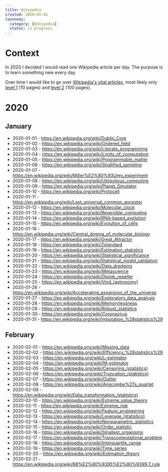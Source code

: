 ```yaml
---
title: Wikipedia
created: 2020-01-01
taxonomy:
  category: [Wikipedia]
  status: in progress
---
```


# Context
In 2020 I decided I would read one Wikipedia article per day. The purpose is to learn something new every day.

Over time I would like to go over [Wikipedia's vital articles](https://en.wikipedia.org/wiki/Wikipedia:Vital_articles), most likely only [level 1](https://en.wikipedia.org/wiki/Wikipedia:Vital_articles/Level/1) (10 pages) and [level 2](https://en.wikipedia.org/wiki/Wikipedia:Vital_articles/Level/2) (100 pages).

# 2020
## January
* 2020-01-01 - https://en.wikipedia.org/wiki/Dublin_Core
* 2020-01-02 - https://en.wikipedia.org/wiki/Ordered_field
* 2020-01-03 - https://en.wikipedia.org/wiki/Literate_programming
* 2020-01-04 - https://en.wikipedia.org/wiki/Limits_of_computation
* 2020-01-05 - https://en.wikipedia.org/wiki/Programmable_matter
* 2020-01-06 - https://en.wikipedia.org/wiki/Stratified_sampling
* 2020-01-07 - https://en.wikipedia.org/wiki/Miller%E2%80%93Urey_experiment
* 2020-01-08 - https://en.wikipedia.org/wiki/Ubiquitous_computing
* 2020-01-09 - https://en.wikipedia.org/wiki/Planet_Simulator
* 2020-01-10 - https://en.wikipedia.org/wiki/Protocell
* 2020-01-11 - https://en.wikipedia.org/wiki/Last_universal_common_ancestor
* 2020-01-12 - https://en.wikipedia.org/wiki/Molecular_clock
* 2020-01-13 - https://en.wikipedia.org/wiki/Reversible_computing
* 2020-01-14 - https://en.wikipedia.org/wiki/RNA-based_evolution
* 2020-01-15 - https://en.wikipedia.org/wiki/Evolution_of_cells
* 2020-01-16 - https://en.wikipedia.org/wiki/Central_dogma_of_molecular_biology
* 2020-01-17 - https://en.wikipedia.org/wiki/Great_Attractor
* 2020-01-18 - https://en.wikipedia.org/wiki/Zstandard
* 2020-01-19 - https://en.wikipedia.org/wiki/Estimation_statistics
* 2020-01-20 - https://en.wikipedia.org/wiki/Statistical_significance
* 2020-01-21 - https://en.wikipedia.org/wiki/Statistical_model_validation
* 2020-01-22 - https://en.wikipedia.org/wiki/Data_dredging
* 2020-01-23 - https://en.wikipedia.org/wiki/Metascience
* 2020-01-24 - https://en.wikipedia.org/wiki/Dipole_repeller
* 2020-01-25 - https://en.wikipedia.org/wiki/Void_(astronomy)
* 2020-01-26 - https://en.wikipedia.org/wiki/Accelerating_expansion_of_the_universe
* 2020-01-27 - https://en.wikipedia.org/wiki/Exploratory_data_analysis
* 2020-01-28 - https://en.wikipedia.org/wiki/Memorylessness
* 2020-01-29 - https://en.wikipedia.org/wiki/Robust_statistics
* 2020-01-30 - https://en.wikipedia.org/wiki/Coronavirus
* 2020-01-31 - https://en.wikipedia.org/wiki/Imputation_%28statistics%29

## February
* 2020-02-01 - https://en.wikipedia.org/wiki/Missing_data
* 2020-02-02 - https://en.wikipedia.org/wiki/Efficiency_%28statistics%29
* 2020-02-03 - https://en.wikipedia.org/wiki/L-estimator
* 2020-02-04 - https://en.wikipedia.org/wiki/M-estimator
* 2020-02-05 - https://en.wikipedia.org/wiki/Censoring_(statistics)
* 2020-02-06 - https://en.wikipedia.org/wiki/Truncation_(statistics)
* 2020-02-07 - https://en.wikipedia.org/wiki/Outlier
* 2020-02-08 - https://en.wikipedia.org/wiki/Anscombe%27s_quartet
* 2020-02-09 - https://en.wikipedia.org/wiki/Data_transformation_(statistics)
* 2020-02-10 - https://en.wikipedia.org/wiki/Extreme_value_theory
* 2020-02-11 - https://en.wikipedia.org/wiki/Extreme_risk
* 2020-02-12 - https://en.wikipedia.org/wiki/Feature_engineering
* 2020-02-13 - https://en.wikipedia.org/wiki/Leverage_(statistics)
* 2020-02-14 - https://en.wikipedia.org/wiki/Nonparametric_statistics
* 2020-02-15 - https://en.wikipedia.org/wiki/Order_statistic
* 2020-02-16 - https://en.wikipedia.org/wiki/Smallest_organisms
* 2020-02-17 - https://en.wikipedia.org/wiki/Transcomputational_problem
* 2020-02-18 - https://en.wikipedia.org/wiki/Interquartile_range
* 2020-02-19 - https://en.wikipedia.org/wiki/Time_series
* 2020-02-20 - https://en.wikipedia.org/wiki/Estimation_theory
* 2020-02-21 - https://en.wikipedia.org/wiki/68%E2%80%9395%E2%80%9399.7_rule
